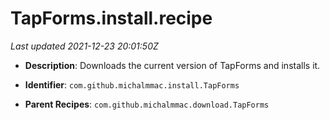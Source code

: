 # TapForms.install.recipe

_Last updated 2021-12-23 20:01:50Z_

- **Description**: Downloads the current version of TapForms and installs it.

- **Identifier**: `com.github.michalmmac.install.TapForms`

- **Parent Recipes**: `com.github.michalmmac.download.TapForms`
